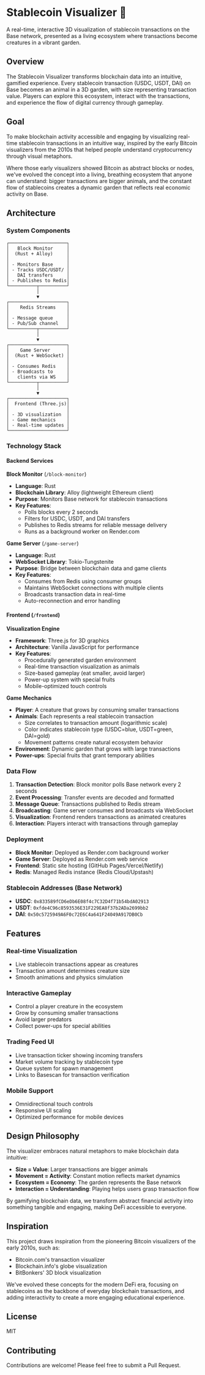 # Stablecoin Visualizer 🌳

A real-time, interactive 3D visualization of stablecoin transactions on the Base network, presented as a living ecosystem where transactions become creatures in a vibrant garden.

## Overview

The Stablecoin Visualizer transforms blockchain data into an intuitive, gamified experience. Every stablecoin transaction (USDC, USDT, DAI) on Base becomes an animal in a 3D garden, with size representing transaction value. Players can explore this ecosystem, interact with the transactions, and experience the flow of digital currency through gameplay.

## Goal

To make blockchain activity accessible and engaging by visualizing real-time stablecoin transactions in an intuitive way, inspired by the early Bitcoin visualizers from the 2010s that helped people understand cryptocurrency through visual metaphors. 

Where those early visualizers showed Bitcoin as abstract blocks or nodes, we've evolved the concept into a living, breathing ecosystem that anyone can understand: bigger transactions are bigger animals, and the constant flow of stablecoins creates a dynamic garden that reflects real economic activity on Base.

## Architecture

### System Components

```
┌─────────────────────┐
│   Block Monitor     │
│  (Rust + Alloy)     │
│                     │
│ - Monitors Base     │
│ - Tracks USDC/USDT/ │
│   DAI transfers     │
│ - Publishes to Redis│
└──────────┬──────────┘
           │
           ▼
┌─────────────────────┐
│    Redis Streams    │
│                     │
│ - Message queue     │
│ - Pub/Sub channel   │
└──────────┬──────────┘
           │
           ▼
┌─────────────────────┐
│    Game Server      │
│  (Rust + WebSocket) │
│                     │
│ - Consumes Redis    │
│ - Broadcasts to     │
│   clients via WS    │
└──────────┬──────────┘
           │
           ▼
┌─────────────────────┐
│  Frontend (Three.js)│
│                     │
│ - 3D visualization  │
│ - Game mechanics    │
│ - Real-time updates │
└─────────────────────┘
```

### Technology Stack

#### Backend Services

**Block Monitor** (`/block-monitor`)
- **Language**: Rust
- **Blockchain Library**: Alloy (lightweight Ethereum client)
- **Purpose**: Monitors Base network for stablecoin transactions
- **Key Features**:
  - Polls blocks every 2 seconds
  - Filters for USDC, USDT, and DAI transfers
  - Publishes to Redis streams for reliable message delivery
  - Runs as a background worker on Render.com

**Game Server** (`/game-server`)
- **Language**: Rust
- **WebSocket Library**: Tokio-Tungstenite
- **Purpose**: Bridge between blockchain data and game clients
- **Key Features**:
  - Consumes from Redis using consumer groups
  - Maintains WebSocket connections with multiple clients
  - Broadcasts transaction data in real-time
  - Auto-reconnection and error handling

#### Frontend (`/frontend`)

**Visualization Engine**
- **Framework**: Three.js for 3D graphics
- **Architecture**: Vanilla JavaScript for performance
- **Key Features**:
  - Procedurally generated garden environment
  - Real-time transaction visualization as animals
  - Size-based gameplay (eat smaller, avoid larger)
  - Power-up system with special fruits
  - Mobile-optimized touch controls

**Game Mechanics**
- **Player**: A creature that grows by consuming smaller transactions
- **Animals**: Each represents a real stablecoin transaction
  - Size correlates to transaction amount (logarithmic scale)
  - Color indicates stablecoin type (USDC=blue, USDT=green, DAI=gold)
  - Movement patterns create natural ecosystem behavior
- **Environment**: Dynamic garden that grows with large transactions
- **Power-ups**: Special fruits that grant temporary abilities

### Data Flow

1. **Transaction Detection**: Block monitor polls Base network every 2 seconds
2. **Event Processing**: Transfer events are decoded and formatted
3. **Message Queue**: Transactions published to Redis stream
4. **Broadcasting**: Game server consumes and broadcasts via WebSocket
5. **Visualization**: Frontend renders transactions as animated creatures
6. **Interaction**: Players interact with transactions through gameplay

### Deployment

- **Block Monitor**: Deployed as Render.com background worker
- **Game Server**: Deployed as Render.com web service
- **Frontend**: Static site hosting (GitHub Pages/Vercel/Netlify)
- **Redis**: Managed Redis instance (Redis Cloud/Upstash)

### Stablecoin Addresses (Base Network)

- **USDC**: `0x833589fCD6eDb6E08f4c7C32D4f71b54bdA02913`
- **USDT**: `0xfde4C96c8593536E31F229EA8f37b2ADa2699bb2`
- **DAI**: `0x50c5725949A6F0c72E6C4a641F24049A917DB0Cb`

## Features

### Real-time Visualization
- Live stablecoin transactions appear as creatures
- Transaction amount determines creature size
- Smooth animations and physics simulation

### Interactive Gameplay
- Control a player creature in the ecosystem
- Grow by consuming smaller transactions
- Avoid larger predators
- Collect power-ups for special abilities

### Trading Feed UI
- Live transaction ticker showing incoming transfers
- Market volume tracking by stablecoin type
- Queue system for spawn management
- Links to Basescan for transaction verification

### Mobile Support
- Omnidirectional touch controls
- Responsive UI scaling
- Optimized performance for mobile devices

## Design Philosophy

The visualizer embraces natural metaphors to make blockchain data intuitive:
- **Size = Value**: Larger transactions are bigger animals
- **Movement = Activity**: Constant motion reflects market dynamics
- **Ecosystem = Economy**: The garden represents the Base network
- **Interaction = Understanding**: Playing helps users grasp transaction flow

By gamifying blockchain data, we transform abstract financial activity into something tangible and engaging, making DeFi accessible to everyone.

## Inspiration

This project draws inspiration from the pioneering Bitcoin visualizers of the early 2010s, such as:
- Bitcoin.com's transaction visualizer
- Blockchain.info's globe visualization
- BitBonkers' 3D block visualization

We've evolved these concepts for the modern DeFi era, focusing on stablecoins as the backbone of everyday blockchain transactions, and adding interactivity to create a more engaging educational experience.

## License

MIT

## Contributing

Contributions are welcome! Please feel free to submit a Pull Request.
